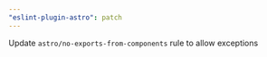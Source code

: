 ```yaml
---
"eslint-plugin-astro": patch
---
```


Update `astro/no-exports-from-components` rule to allow exceptions
